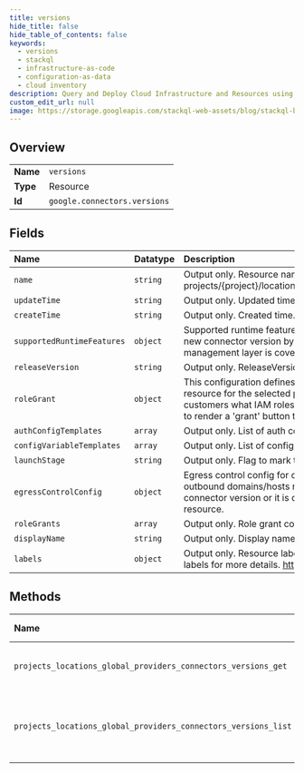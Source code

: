 ```yaml
---
title: versions
hide_title: false
hide_table_of_contents: false
keywords:
  - versions
  - stackql
  - infrastructure-as-code
  - configuration-as-data
  - cloud inventory
description: Query and Deploy Cloud Infrastructure and Resources using SQL
custom_edit_url: null
image: https://storage.googleapis.com/stackql-web-assets/blog/stackql-blog-post-featured-image.png
---
```

  
    

## Overview
<table><tbody>
<tr><td><b>Name</b></td><td><code>versions</code></td></tr>
<tr><td><b>Type</b></td><td>Resource</td></tr>
<tr><td><b>Id</b></td><td><code>google.connectors.versions</code></td></tr>
</tbody></table>

## Fields
| Name | Datatype | Description |
|:-----|:---------|:------------|
| `name` | `string` | Output only. Resource name of the Version. Format: projects/{project}/locations/{location}/providers/{provider}/connectors/{connector}/versions/{version} |
| `updateTime` | `string` | Output only. Updated time. |
| `createTime` | `string` | Output only. Created time. |
| `supportedRuntimeFeatures` | `object` | Supported runtime features of a connector version. This is passed to the management layer to add a new connector version by the connector developer. Details about how this proto is passed to the management layer is covered in this doc - go/runtime-manifest. |
| `releaseVersion` | `string` | Output only. ReleaseVersion of the connector, for example: "1.0.1-alpha". |
| `roleGrant` | `object` | This configuration defines all the Cloud IAM roles that needs to be granted to a particular GCP resource for the selected prinicpal like service account. These configurations will let UI display to customers what IAM roles need to be granted by them. Or these configurations can be used by the UI to render a 'grant' button to do the same on behalf of the user. |
| `authConfigTemplates` | `array` | Output only. List of auth configs supported by the Connector Version. |
| `configVariableTemplates` | `array` | Output only. List of config variables needed to create a connection. |
| `launchStage` | `string` | Output only. Flag to mark the version indicating the launch stage. |
| `egressControlConfig` | `object` | Egress control config for connector runtime. These configurations define the rules to identify which outbound domains/hosts needs to be whitelisted. It may be a static information for a particular connector version or it is derived from the configurations provided by the customer in Connection resource. |
| `roleGrants` | `array` | Output only. Role grant configurations for this connector version. |
| `displayName` | `string` | Output only. Display name. |
| `labels` | `object` | Output only. Resource labels to represent user-provided metadata. Refer to cloud documentation on labels for more details. https://cloud.google.com/compute/docs/labeling-resources |
## Methods
| Name | Accessible by | Required Params | Description |
|:-----|:--------------|:----------------|:------------|
| `projects_locations_global_providers_connectors_versions_get` | `SELECT` | `name` | Gets details of a single connector version. |
| `projects_locations_global_providers_connectors_versions_list` | `SELECT` | `parent` | Lists Connector Versions in a given project and location. |
